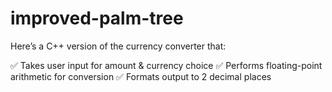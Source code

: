 # improved-palm-tree

Here’s a C++ version of the currency converter that:

✅ Takes user input for amount & currency choice
✅ Performs floating-point arithmetic for conversion
✅ Formats output to 2 decimal places
